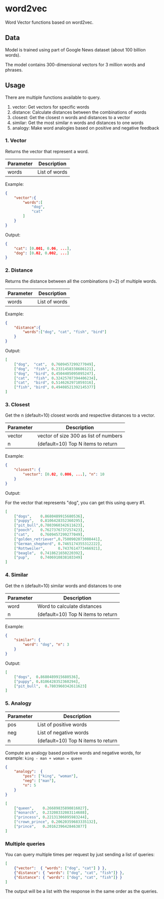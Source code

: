 # word2vec

Word Vector functions based on word2vec.

## Data

Model is trained using part of Google News dataset (about 100 billion words).

The model contains 300-dimensional vectors for 3 million words and phrases.

## Usage

There are multiple functions available to query.

1. vector: Get vectors for specific words
2. distance: Calculate distances between the combinations of words
3. closest: Get the closest n words and distances to a vector
4. similar: Get the most similar n words and distances to one words
5. analogy: Make word analogies based on positive and negative feedback

### 1. Vector

Returns the vector that represent a word.

| Parameter | Description |
| --- | --- |
| words | List of words |

Example:

```json
{
    "vector":{
        "words":[
            "dog",
            "cat"
        ]
    }
}
```

Output:

```json
{
    "cat": [0.001, 0.06, ...],
    "dog": [0.02, 0.002, ...]
}
```

### 2. Distance

Returns the distance between all the combinations (r=2) of multiple words.

| Parameter | Description |
| --- | --- |
| words | List of words |

Example:

```json
{
    "distance":{
        "words":["dog", "cat", "fish", "bird"]
    }
}
```

Output:

```json
[
    ["dog",  "cat",  0.7609457299277049],
    ["dog",  "fish", 0.2331458338686121],
    ["dog",  "bird", 0.4504405095095247],
    ["cat",  "fish", 0.32425707394406234],
    ["cat",  "bird", 0.5146262971059316],
    ["fish", "bird", 0.49408521392145377]
]
```

### 3. Closest

Get the n (default=10) closest words and respective distances to a vector.

| Parameter | Description |
| --- | --- |
| vector | vector of size 300 as list of numbers |
| n | (default=10) Top N items to return |

Example:

```json
{
    "closest": {
        "vector": [0.02, 0.006, ...], "n": 10
    }
}
```

Output:

For the vector that represents "dog", you can get this using query #1.

```json
[
    ["dogs",    0.8680489915680536],
    ["puppy",   0.8106428352360295],
    ["pit_bull",0.7803960342611623],
    ["pooch",   0.7627376737257423],
    ["cat",     0.7609457299277049],
    ["golden_retriever",0.7500902073008441],
    ["German_shepherd", 0.7465174355312222],
    ["Rottweiler",      0.7437614773466921],
    ["beagle",  0.7418621650220392],
    ["pup",     0.7406910838103349]
]
```

### 4. Similar

Get the n (default=10) similar words and distances to one

| Parameter | Description |
| --- | --- |
| word | Word to calculate distances |
| n | (default=10) Top N items to return |

Example:

```json
{
    "similar": {
        "word": "dog", "n": 3
    }
}
```

Output:

```json
[
    ["dogs",  0.8680489915680536],
    ["puppy", 0.8106428352360294],
    ["pit_bull",  0.7803960342611623]
]
```

### 5. Analogy

| Parameter | Description |
| --- | --- |
| pos | List of positive words |
| neg | List of negative words |
| n | (default=10) Top N items to return |


Compute an analogy based positive words and negative words, for example: `king - man + woman = queen`

```json
{
    "analogy":  {
        "pos": ["king", "woman"],
        "neg": ["man"],
        "n": 5
    }
}
```

```json
[
    ["queen",    0.26689835890816027],
    ["monarch",  0.23208332083114688],
    ["princess", 0.22131306095983244],
    ["crown_prince", 0.20620359683335132],
    ["prince",   0.20162396428463877]
]
```

### Multiple queries

You can query multiple times per request by just sending a list of queries:

```json
[
    {"vector":  { "words": ["dog", "cat"] } },
    {"distance": { "words": ["dog", "cat", "fish"]} },
    {"distance": { "words": ["dog", "cat", "fish"]} }
]
```

The output will be a list with the response in the same order as the queries.
